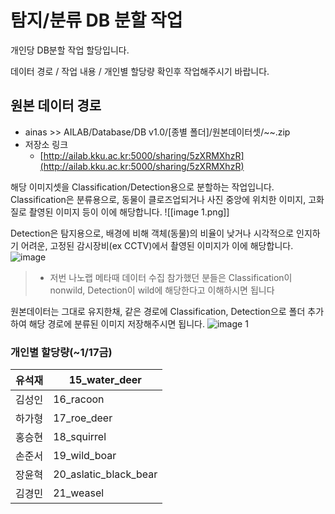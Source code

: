 # 탐지/분류 DB 분할 작업

개인당 DB분할 작업 할당입니다.

데이터 경로 / 작업 내용 / 개인별 할당량 확인후 작업해주시기 바랍니다.


## **원본 데이터 경로**
- ainas >> AILAB/Database/DB v1.0/[종별 폴더]/원본데이터셋/~~.zip
- 저장소 링크
    - [http://ailab.kku.ac.kr:5000/sharing/5zXRMXhzR](http://ailab.kku.ac.kr:5000/sharing/5zXRMXhzR)



해당 이미지셋을 Classification/Detection용으로 분할하는 작업입니다.
Classification은 분류용으로, 동물이 클로즈업되거나 사진 중앙에 위치한 이미지, 고화질로 촬영된 이미지 등이 이에 해당합니다.
![[image 1.png]]

Detection은 탐지용으로, 배경에 비해 객체(동물)의 비율이 낮거나 시각적으로 인지하기 어려운, 고정된 감시장비(ex CCTV)에서 촬영된 이미지가 이에 해당합니다.
![image](https://github.com/user-attachments/assets/b472a1e6-4dc9-40f3-85dc-a79f7ddab70f)


>- 저번 나노랩 메타때 데이터 수집 참가했던 분들은 Classification이 nonwild, Detection이 wild에 해당한다고 이해하시면 됩니다



원본데이터는 그대로 유지한채, 같은 경로에 Classification, Detection으로 폴더 추가하여 해당 경로에 분류된 이미지 저장해주시면 됩니다.
![image 1](https://github.com/user-attachments/assets/1cf1b74d-5e56-4d08-a657-ce3c15b655f0)


### 개인별 할당량(~1/17금)

| 유석재 | 15_water_deer         |
| --- | --------------------- |
| 김성인 | 16_racoon             |
| 하가형 | 17_roe_deer           |
| 홍승현 | 18_squirrel           |
| 손준서 | 19_wild_boar          |
| 장윤혁 | 20_aslatic_black_bear |
| 김경민 | 21_weasel             |
